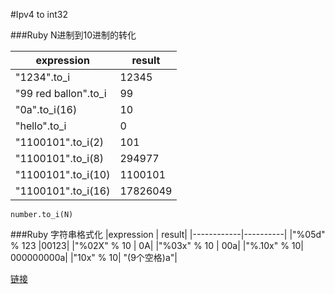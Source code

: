 #Ipv4 to int32

###Ruby N进制到10进制的转化

| expression  |    result|
|-------------|----------|
|"1234".to_i| 12345|
|"99 red ballon".to_i|99|
|"0a".to_i(16)|10|
|"hello".to_i|0|
|"1100101".to_i(2)|101|
|"1100101".to_i(8)|294977|
|"1100101".to_i(10)|1100101|
|"1100101".to_i(16)|17826049|

    number.to_i(N) 
    


###Ruby 字符串格式化
|expression  |    result|
|------------|----------|
|"%05d" % 123 |00123|
|"%02X" % 10 | 0A|
|"%03x" % 10 | 00a|
|"%.10x" % 10| 000000000a|
|"10x" % 10| "(9个空格)a"|

[链接](http://blog.csdn.net/garn_hsia/article/details/7869895)
